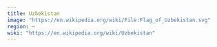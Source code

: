 ```yaml
---
title: Uzbekistan
image: "https://en.wikipedia.org/wiki/File:Flag_of_Uzbekistan.svg"
region: ~
wiki: "https://en.wikipedia.org/wiki/Uzbekistan"
---
```

